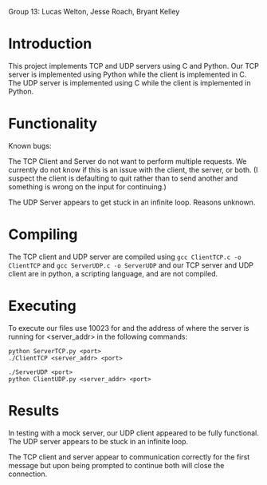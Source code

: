 Group 13: Lucas Welton, Jesse Roach, Bryant Kelley

# Introduction
This project implements TCP and UDP servers using C and Python.
Our TCP server is implemented using Python while the client is implemented in C.
The UDP server is implemented using C while the client is implemented in Python.

# Functionality
Known bugs:

The TCP Client and Server do not want to perform multiple requests. We currently do not know if this is an issue with the client, the server, or both. (I suspect the client is defaulting to quit rather than to send another and something is wrong on the input for continuing.)

The UDP Server appears to get stuck in an infinite loop. Reasons unknown.

# Compiling
The TCP client and UDP server are compiled using `gcc ClientTCP.c -o ClientTCP` and `gcc ServerUDP.c -o ServerUDP` and our TCP server and UDP client are in python, a scripting language, and are not compiled.

# Executing
To execute our files use 10023 for <port> and the address of where the server is running for <server_addr> in the following commands: 
```
python ServerTCP.py <port>
./ClientTCP <server_addr> <port>

./ServerUDP <port>
python ClientUDP.py <server_addr> <port>
```

# Results
In testing with a mock server, our UDP client appeared to be fully functional. The UDP server appears to be stuck in an infinite loop.

The TCP client and server appear to communication correctly for the first message but upon being prompted to continue both will close the connection.
